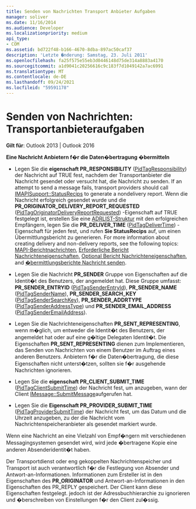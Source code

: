 ```yaml
---
title: Senden von Nachrichten Transport Anbieter Aufgaben
manager: soliver
ms.date: 11/16/2014
ms.audience: Developer
ms.localizationpriority: medium
api_type:
- COM
ms.assetid: bd722f48-b166-4670-8dba-897ac50caf37
description: 'Letzte �nderung: Samstag, 23. Juli 2011'
ms.openlocfilehash: fa25f575e55eb3d0446148d75de314a8883a4170
ms.sourcegitcommit: a1d9041c20256616c9c183f7d1049142a7ac6991
ms.translationtype: MT
ms.contentlocale: de-DE
ms.lasthandoff: 09/24/2021
ms.locfileid: "59591178"
---
```

# <a name="sending-messages-transport-provider-tasks"></a>Senden von Nachrichten: Transportanbieteraufgaben

  
  
**Gilt für**: Outlook 2013 | Outlook 2016 
  
 **Eine Nachricht Anbietern f�r die Daten�bertragung �bermitteln**
  
- Legen Sie die **eigenschaft PR_RESPONSIBILITY** ([PidTagResponsibility](pidtagresponsibility-canonical-property.md)) der Nachricht auf TRUE fest, nachdem der Transportanbieter die Nachricht gesendet oder versucht hat, die Nachricht zu senden. If an attempt to send a message fails, transport providers should call [IMAPISupport::StatusRecips](imapisupport-statusrecips.md) to generate a nondelivery report. Wenn die Nachricht erfolgreich gesendet wurde und die **PR_ORIGINATOR_DELIVERY_REPORT_REQUESTED** ([PidTagOriginatorDeliveryReportRequested](pidtagoriginatordeliveryreportrequested-canonical-property.md)) -Eigenschaft auf TRUE festgelegt ist, erstellen Sie eine [ADRLIST-Struktur](adrlist.md) mit den erfolgreichen Empfängern, legen Sie die **PR_DELIVER_TIME** ([PidTagDeliverTime](pidtagdelivertime-canonical-property.md)) -Eigenschaft für jeden fest, und rufen **Sie StatusRecips** auf, um einen Übermittlungsbericht zu generieren. For more information about creating delivery and non-delivery reports, see the following topics: [MAPI-Berichtnachrichten](mapi-report-messages.md), [Erforderliche Bericht Nachrichteneigenschaften](required-report-message-properties.md), [Optional Bericht Nachrichteneigenschaften](optional-report-message-properties.md), and [�bermittlungsberichte Nachricht senden](sending-message-delivery-reports.md).
    
- Legen Sie die Nachricht **PR_SENDER** Gruppe von Eigenschaften auf die Identit�t des Benutzers, der angemeldet hat. Diese Gruppe umfasst: **PR_SENDER_ENTRYID** ([PidTagSenderEntryId](pidtagsenderentryid-canonical-property.md)), **PR_SENDER_NAME** ([PidTagSenderName](pidtagsendername-canonical-property.md)), **PR_SENDER_SEARCH_KEY** ([PidTagSenderSearchKey](pidtagsendersearchkey-canonical-property.md)), **PR_SENDER_ADDRTYPE** ([PidTagSenderAddressType](pidtagsenderaddresstype-canonical-property.md)) und **PR_SENDER_EMAIL_ADDRESS** ([PidTagSenderEmailAddress](pidtagsenderemailaddress-canonical-property.md)).
    
- Legen Sie die Nachrichteneigenschaften **PR_SENT_REPRESENTING**, wenn m�glich, um entweder die Identit�t des Benutzers, der angemeldet hat oder auf eine g�ltige Delegaten Identit�t. Die Eigenschaften **PR_SENT_REPRESENTING** dienen zum Implementieren, das Senden von Nachrichten von einem Benutzer im Auftrag eines anderen Benutzers. Anbietern f�r die Daten�bertragung, die diese Eigenschaften nicht unterst�tzen, sollten sie f�r ausgehende Nachrichten ignorieren. 
    
- Legen Sie die **eigenschaft PR_CLIENT_SUBMIT_TIME** ([PidTagClientSubmitTime](pidtagclientsubmittime-canonical-property.md)) der Nachricht fest, um anzugeben, wann der Client [IMessage::SubmitMessage](imessage-submitmessage.md)aufgerufen hat.
    
- Legen Sie die **Eigenschaft PR_PROVIDER_SUBMIT_TIME** ([PidTagProviderSubmitTime](pidtagprovidersubmittime-canonical-property.md)) der Nachricht fest, um das Datum und die Uhrzeit anzugeben, zu der die Nachricht vom Nachrichtenspeicheranbieter als gesendet markiert wurde. 
    
Wenn eine Nachricht an eine Vielzahl von Empf�ngern mit verschiedenen Messagingsystemen gesendet wird, wird jede �bertragene Kopie eine anderen Absenderidentit�t haben. 
  
Der Transportdienst oder eng gekoppelten Nachrichtenspeicher und Transport ist auch verantwortlich f�r die Festlegung von Absender und Antwort-an-Informationen. Informationen zum Ersteller ist in den Eigenschaften des **PR_ORIGINATOR** und Antwort-an-Informationen in den Eigenschaften des PR_REPLY gespeichert. Der Client kann diese Eigenschaften festgelegt. jedoch ist der Adressbuchhierarchie zu ignorieren und �berschreiben von Einstellungen f�r den Client zul�ssig. 
  

